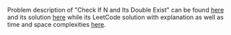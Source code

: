 Problem description of "Check If N and Its Double Exist" can be found [here](https://leetcode.com/problems/cheapest-flights-within-k-stops/solutions/) 
and its solution [here](https://github.com/aurimas13/Solutions-To-Problems/blob/main/LeetCode/Python%20Solutions/Cheapest%20Flights%20Within%20K%20Stops/cheapest.py) 
while its LeetCode solution with explanation as well as time and space complexities [here](https://leetcode.com/problems/cheapest-flights-within-k-stops/solutions/3052087/python-solution/).
